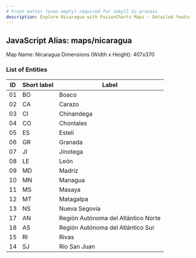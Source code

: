 ```yaml
---
# Front matter (even empty) required for Jekyll to process
description: Explore Nicaragua with FusionCharts Maps – Detailed features for seamless integration. Try now & enhance your data visualization today! 
---
```


## JavaScript Alias: maps/nicaragua

Map Name: Nicaragua
Dimensions (Width x Height): 407x370





### List of Entities

ID | Short label | Label
---|---|---|
01|BO|Boaco
02|CA|Carazo
03|CI|Chinandega
04|CO|Chontales
05|ES|Estelí
06|GR|Granada
07|JI|Jinotega
08|LE|León
09|MD|Madriz
10|MN|Managua
11|MS|Masaya
12|MT|Matagalpa
13|NS|Nueva Segovia
17|AN|Región Autónoma del Atlántico Norte
18|AS|Región Autónoma del Atlántico Sur
15|RI|Rivas
14|SJ|Río San Juan

